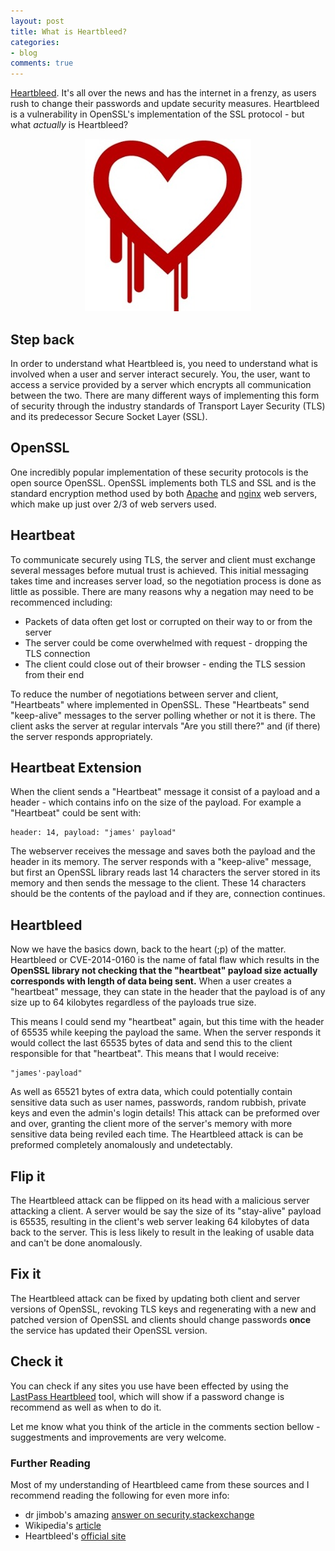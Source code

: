 ```yaml
---
layout: post
title: What is Heartbleed?
categories:
- blog
comments: true
---
```

[Heartbleed][heartbleed]. It's all over the news and has the internet in a frenzy, as users rush to change their passwords and update security measures. Heartbleed is a vulnerability in OpenSSL's implementation of the SSL protocol  - but what *actually* is Heartbleed?

<p align="center">
	<img src="/assets/images/heartbleed-logo.jpg">
</p>

## Step back
In order to understand what Heartbleed is, you need to understand what is involved when a user and server interact securely. You, the user, want to access a service provided by a server which encrypts all communication between the two. There are many different ways of implementing this form of security through the industry standards of Transport Layer Security (TLS) and its predecessor Secure Socket Layer (SSL).

## OpenSSL
One incredibly popular implementation of these security protocols is the open source OpenSSL. OpenSSL implements both TLS and SSL and is the standard encryption method used by both [Apache][ap] and [nginx][nx] web servers, which make up just over 2/3 of web servers used.

## Heartbeat
To communicate securely using TLS, the server and client must exchange several messages before mutual trust is achieved. This initial messaging takes time and increases server load, so the negotiation process is done as little as possible. There are many reasons why a negation may need to be recommenced including:

* Packets of data often get lost or corrupted on their way to or from the server
* The server could be come overwhelmed with request - dropping the TLS connection 
* The client could close out of their browser - ending the TLS session from their end

To reduce the number of negotiations between server and client, "Heartbeats" where implemented in OpenSSL. These "Heartbeats" send "keep-alive" messages to the server polling whether or not it is there. The client asks the server at regular intervals "Are you still there?" and (if there) the server responds appropriately.

## Heartbeat Extension
When the client sends a "Heartbeat" message it consist of a payload and a header - which contains info on the size of the payload. For example a "Heartbeat" could be sent with:

    header: 14, payload: "james' payload"

The webserver receives the message and saves both the payload and the header in its memory. The server responds with a "keep-alive" message, but first an OpenSSL library reads last 14 characters the server stored in its memory and then sends the message to the client. These 14 characters should be the contents of the payload and if they are, connection continues. 
 
## Heartbleed
Now we have the basics down, back to the heart (;p) of the matter. Heartbleed or CVE-2014-0160 is the name of fatal flaw which results in the **OpenSSL library not checking that the "heartbeat" payload size actually corresponds with length of data being sent.** When a user creates a "heartbeat" message, they can state in the header that the payload is of any size up to 64 kilobytes regardless of the payloads true size. 

This means I could send my "heartbeat" again, but this time with the header of 65535 while keeping the payload the same. When the server responds it would collect the last 65535 bytes of data and send this to the client responsible for that "heartbeat". This means that I would receive:

    "james'-payload"

As well as 65521 bytes of extra data, which could potentially contain sensitive data such as user names, passwords, random rubbish, private keys and even the admin's login details! This attack can be preformed over and over, granting the client more of the server's memory with more sensitive data being reviled each time. The Heartbleed attack is can be preformed completely anomalously and undetectably.

## Flip it
The Heartbleed attack can be flipped on its head with a malicious server attacking a client. A server would be say the size of its "stay-alive" payload is 65535, resulting in the client's web server leaking 64 kilobytes of data back to the server. This is less likely to result in the leaking of usable data and can't be done anomalously. 

## Fix it
The Heartbleed attack can be fixed by updating both client and server versions of OpenSSL, revoking TLS keys and regenerating with a new and patched version of OpenSSL and clients should change passwords **once** the service has updated their OpenSSL version.

## Check it
You can check if any sites you use have been effected by using the [LastPass Heartbleed][lp] tool, which will show if a password change is recommend as well as when to do it.

Let me know what you think of the article in the comments section bellow - suggestments and improvements are very welcome. 

### Further Reading
Most of my understanding of Heartbleed came from these sources and I recommend reading the following for even more info:

* dr jimbob's amazing [answer on security.stackexchange][se]
* Wikipedia's [article][wiki]
* Heartbleed's [official site][heartbleed]


[heartbleed]: http://heartbleed.com
[img-heartbleed-logo]: /assets/images/heartbleed-logo.jpg
[ap]: http://www.apache.org/
[nx]: http://wiki.nginx.org/Main
[se]: http://security.stackexchange.com/questions/55343/how-to-explain-heartbleed-without-technical-terms
[wiki]: http://en.wikipedia.org/wiki/Heartbleed
[lp]: https://lastpass.com/heartbleed/

